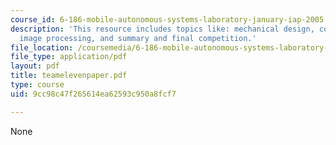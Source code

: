 ```yaml
---
course_id: 6-186-mobile-autonomous-systems-laboratory-january-iap-2005
description: 'This resource includes topics like: mechanical design, control system,
  image processing, and summary and final competition.'
file_location: /coursemedia/6-186-mobile-autonomous-systems-laboratory-january-iap-2005/9cc98c47f265614ea62593c950a8fcf7_teamelevenpaper.pdf
file_type: application/pdf
layout: pdf
title: teamelevenpaper.pdf
type: course
uid: 9cc98c47f265614ea62593c950a8fcf7

---
```

None